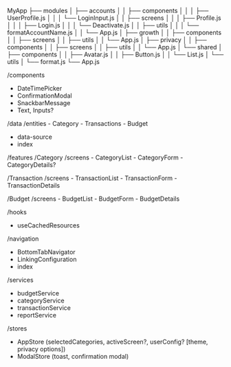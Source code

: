 MyApp
├── modules
│   ├── accounts
│   │   ├── components
│   │   │   ├── UserProfile.js
│   │   │   └── LoginInput.js
│   │   ├── screens
│   │   │   ├── Profile.js
│   │   │   ├── Login.js
│   │   │   └── Deactivate.js
│   │   ├── utils
│   │   │   └── formatAccountName.js
│   │   └── App.js
│   ├── growth
│   │   ├── components
│   │   ├── screens
│   │   ├── utils
│   │   └── App.js
│   ├── privacy
│   │   ├── components
│   │   ├── screens
│   │   ├── utils
│   │   └── App.js
│   └── shared
│       ├── components
│       │   ├── Avatar.js
│       │   ├── Button.js
│       │   └── List.js
│       └── utils
│           └── format.js
└── App.js

/components
  - DateTimePicker
  - ConfirmationModal
  - SnackbarMessage
  - Text, Inputs?

/data
  /entities
    - Category
    - Transactions
    - Budget
  - data-source
  - index

/features
  /Category
    /screens
      - CategoryList
      - CategoryForm
      - CategoryDetails?

  /Transaction
    /screens
      - TransactionList
      - TransactionForm
      - TransactionDetails

  /Budget
    /screens
      - BudgetList
      - BudgetForm
      - BudgetDetails

/hooks
  - useCachedResources

/navigation
  - BottomTabNavigator
  - LinkingConfiguration
  - index

/services
  - budgetService
  - categoryService
  - transactionService
  - reportService

/stores
  - AppStore (selectedCategories, activeScreen?, userConfig? [theme, privacy options])
  - ModalStore (toast, confirmation modal)